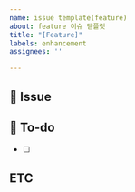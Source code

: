 ```yaml
---
name: issue template(feature)
about: feature 이슈 템플릿
title: "[Feature]"
labels: enhancement
assignees: ''

---
```


## 📌 Issue
<!-- 이슈에 대한 설명 -->

## 📜 To-do
<!-- 해야할 세부 Task -->
- [ ]

## ETC
<!-- 그 외 기타 내용들 -->
